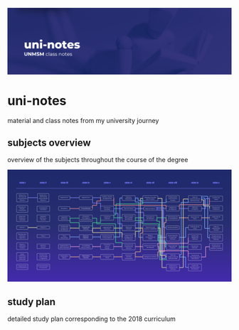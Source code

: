 ![banner](assets/banner.png)

# uni-notes
material and class notes from my university journey

## subjects overview
overview of the subjects throughout the course of the degree

![overview](assets/overview.png)

## study plan
detailed study plan corresponding to the 2018 curriculum





